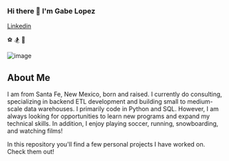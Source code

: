 ### Hi there 👋 I'm Gabe Lopez
[Linkedin](https://www.linkedin.com/in/gabriel-lopez-du2022/)

⚽  🏂   🎥    

![image](https://user-images.githubusercontent.com/90865017/138539572-5cb2d77a-df42-4e81-ba65-0b6c71fba1b4.png)


## About Me
I am from Santa Fe, New Mexico, born and raised. 
I currently do consulting, specializing in backend ETL development and building small to medium-scale data warehouses.
I primarily code in Python and SQL. However, I am always looking for opportunities to learn new programs and expand my technical skills. 
In addition, I enjoy playing soccer, running, snowboarding, and watching films! 

In this repository you'll find a few personal projects I have worked on. Check them out! 

